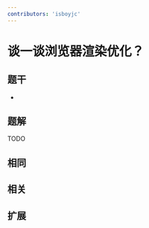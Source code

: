 ```yaml
---
contributors: 'isboyjc'
---
```


# 谈一谈浏览器渲染优化？

## 题干

- 



## 题解

<!-- ::: details 点我查看题解 -->

  TODO

<!-- ::: -->



## 相同


## 相关


## 扩展

